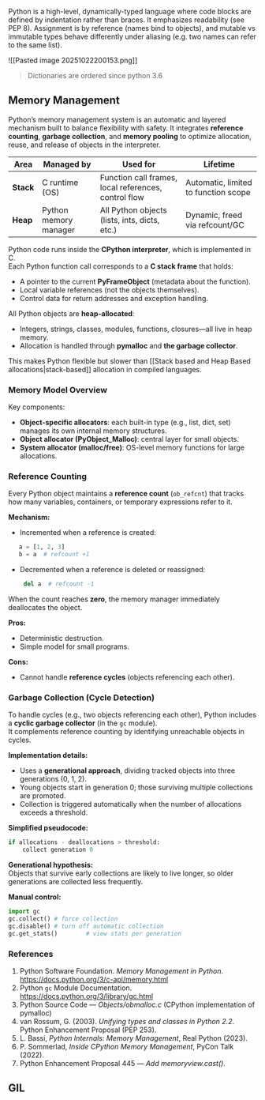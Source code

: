 
Python is a high-level, dynamically-typed language where code blocks are defined by indentation rather than braces. It emphasizes readability (see PEP 8).
Assignment is by reference (names bind to objects), and mutable vs immutable types behave differently under aliasing (e.g. two names can refer to the same list).

![[Pasted image 20251022200153.png]]

> Dictionaries are ordered since python 3.6

## Memory Management

Python’s memory management system is an automatic and layered mechanism built to balance flexibility with safety. It integrates **reference counting**, **garbage collection**, and **memory pooling** to optimize allocation, reuse, and release of objects in the interpreter.

| Area      | Managed by            | Used for                                             | Lifetime                             |
| --------- | --------------------- | ---------------------------------------------------- | ------------------------------------ |
| **Stack** | C runtime (OS)        | Function call frames, local references, control flow | Automatic, limited to function scope |
| **Heap**  | Python memory manager | All Python objects (lists, ints, dicts, etc.)        | Dynamic, freed via refcount/GC       |

Python code runs inside the **CPython interpreter**, which is implemented in C.  
Each Python function call corresponds to a **C stack frame** that holds:
- A pointer to the current **PyFrameObject** (metadata about the function).
- Local variable references (not the objects themselves).
- Control data for return addresses and exception handling.

All Python objects are **heap-allocated**:
- Integers, strings, classes, modules, functions, closures—all live in heap memory.
- Allocation is handled through **pymalloc** and **the garbage collector**.

This makes Python flexible but slower than [[Stack based and Heap Based allocations|stack-based]] allocation in compiled languages.
### Memory Model Overview

Key components:

- **Object-specific allocators**: each built-in type (e.g., list, dict, set) manages its own internal memory structures.    
- **Object allocator (PyObject_Malloc)**: central layer for small objects.
- **System allocator (malloc/free)**: OS-level memory functions for large allocations.

### Reference Counting

Every Python object maintains a **reference count** (`ob_refcnt`) that tracks how many variables, containers, or temporary expressions refer to it.

**Mechanism:**

- Incremented when a reference is created:

 ```python
    a = [1, 2, 3] 
    b = a  # refcount +1
```

- Decremented when a reference is deleted or reassigned:

  ```python 
   del a  # refcount -1
   ```

When the count reaches **zero**, the memory manager immediately deallocates the object.

**Pros:**

- Deterministic destruction.
- Simple model for small programs.

**Cons:**

- Cannot handle **reference cycles** (objects referencing each other).

### Garbage Collection (Cycle Detection)

To handle cycles (e.g., two objects referencing each other), Python includes a **cyclic garbage collector** (in the `gc` module).  
It complements reference counting by identifying unreachable objects in cycles.

**Implementation details:**

- Uses a **generational approach**, dividing tracked objects into three generations (0, 1, 2).
- Young objects start in generation 0; those surviving multiple collections are promoted.
- Collection is triggered automatically when the number of allocations exceeds a threshold.

**Simplified pseudocode:**

```python
if allocations - deallocations > threshold:
	collect generation 0
```

**Generational hypothesis:**  
Objects that survive early collections are likely to live longer, so older generations are collected less frequently.

**Manual control:**

```python
import gc 
gc.collect() # force collection
gc.disable() # turn off automatic collection 
gc.get_stats()        # view stats per generation
```

### References

1. Python Software Foundation. _Memory Management in Python_. https://docs.python.org/3/c-api/memory.html
2. Python `gc` Module Documentation. https://docs.python.org/3/library/gc.html
3. Python Source Code — _Objects/obmalloc.c_ (CPython implementation of pymalloc)
4. van Rossum, G. (2003). _Unifying types and classes in Python 2.2_. Python Enhancement Proposal (PEP 253).
5. L. Bassi, _Python Internals: Memory Management_, Real Python (2023).
6. P. Sommerlad, _Inside CPython Memory Management_, PyCon Talk (2022).
7. Python Enhancement Proposal 445 — _Add memoryview.cast()_.

## GIL
